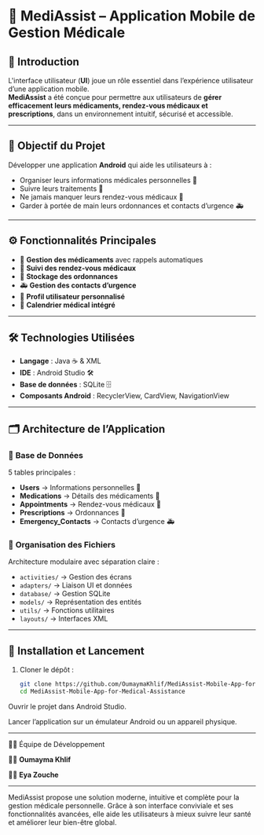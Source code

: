 # 📱 MediAssist – Application Mobile de Gestion Médicale  

## 📌 **Introduction**  
L'interface utilisateur (**UI**) joue un rôle essentiel dans l’expérience utilisateur d’une application mobile.  
**MediAssist** a été conçue pour permettre aux utilisateurs de **gérer efficacement leurs médicaments, rendez-vous médicaux et prescriptions**, dans un environnement intuitif, sécurisé et accessible.  

---

## 🎯 **Objectif du Projet**  
Développer une application **Android** qui aide les utilisateurs à :  
- Organiser leurs informations médicales personnelles 🧾  
- Suivre leurs traitements 💊  
- Ne jamais manquer leurs rendez-vous médicaux 📅  
- Garder à portée de main leurs ordonnances et contacts d’urgence 🚑  

---

## ⚙️ **Fonctionnalités Principales**  
- 💊 **Gestion des médicaments** avec rappels automatiques  
- 📅 **Suivi des rendez-vous médicaux**  
- 🧾 **Stockage des ordonnances**  
- 🚑 **Gestion des contacts d’urgence**  
- 👤 **Profil utilisateur personnalisé**  
- 📆 **Calendrier médical intégré**  

---

## 🛠️ **Technologies Utilisées**  
- **Langage** : Java ☕ & XML  
- **IDE** : Android Studio 🛠️  
- **Base de données** : SQLite 🗄️  
- **Composants Android** : RecyclerView, CardView, NavigationView  

---

## 🗂️ **Architecture de l’Application**  

### 📌 **Base de Données**  
5 tables principales :  
- **Users** → Informations personnelles 👤  
- **Medications** → Détails des médicaments 💊  
- **Appointments** → Rendez-vous médicaux 📅  
- **Prescriptions** → Ordonnances 🧾  
- **Emergency_Contacts** → Contacts d’urgence 🚑  

### 📌 **Organisation des Fichiers**  
Architecture modulaire avec séparation claire :  
- `activities/` → Gestion des écrans  
- `adapters/` → Liaison UI et données  
- `database/` → Gestion SQLite  
- `models/` → Représentation des entités  
- `utils/` → Fonctions utilitaires  
- `layouts/` → Interfaces XML  

---

## 🚀 **Installation et Lancement**  

1. Cloner le dépôt :  
   ```bash
   git clone https://github.com/OumaymaKhlif/MediAssist-Mobile-App-for-Medical-Assistance.git
   cd MediAssist-Mobile-App-for-Medical-Assistance
Ouvrir le projet dans Android Studio.

Lancer l’application sur un émulateur Android ou un appareil physique.

---

🧑‍💻 Équipe de Développement

👩‍💻 **Oumayma Khlif**

👩‍💻 **Eya Zouche**

---


MediAssist propose une solution moderne, intuitive et complète pour la gestion médicale personnelle.
Grâce à son interface conviviale et ses fonctionnalités avancées, elle aide les utilisateurs à mieux suivre leur santé et améliorer leur bien-être global.


